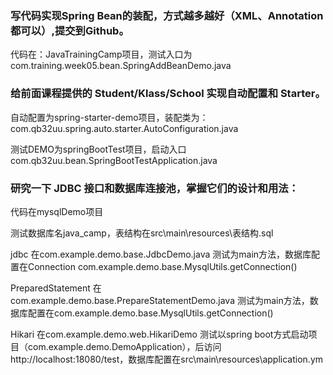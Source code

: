 ### 写代码实现Spring Bean的装配，方式越多越好（XML、Annotation都可以）,提交到Github。

代码在：JavaTrainingCamp项目，测试入口为com.training.week05.bean.SpringAddBeanDemo.java



### 给前面课程提供的 Student/Klass/School 实现自动配置和 Starter。

自动配置为spring-starter-demo项目，装配类为：com.qb32uu.spring.auto.starter.AutoConfiguration.java

测试DEMO为springBootTest项目，启动入口com.qb32uu.bean.SpringBootTestApplication.java


### 研究一下 JDBC 接口和数据库连接池，掌握它们的设计和用法：
代码在mysqlDemo项目

测试数据库名java_camp，表结构在src\main\resources\表结构.sql

jdbc 在com.example.demo.base.JdbcDemo.java 测试为main方法，数据库配置在Connection com.example.demo.base.MysqlUtils.getConnection()

PreparedStatement 在com.example.demo.base.PrepareStatementDemo.java 测试为main方法，数据库配置在com.example.demo.base.MysqlUtils.getConnection()

Hikari 在com.example.demo.web.HikariDemo 测试以spring boot方式启动项目（com.example.demo.DemoApplication），后访问http://localhost:18080/test，数据库配置在src\main\resources\application.ym